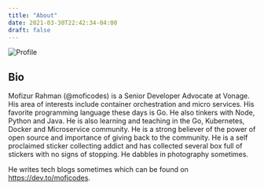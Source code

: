 ```yaml
---
title: "About"
date: 2021-03-30T22:42:34-04:00
draft: false
---
```


![Profile](/images/mofi-profile.png)
## Bio

Mofizur Rahman (@moficodes) is a Senior Developer Advocate at Vonage. His area of interests include container orchestration and micro services. His favorite programming language these days is Go. He also tinkers with Node, Python and Java. He is also learning and teaching in the Go, Kubernetes, Docker and Microservice community. He is a strong believer of the power of open source and importance of giving back to the community. He is a self proclaimed sticker collecting addict and has collected several box full of stickers with no signs of stopping. He dabbles in photography sometimes.

He writes tech blogs sometimes which can be found on https://dev.to/moficodes.


